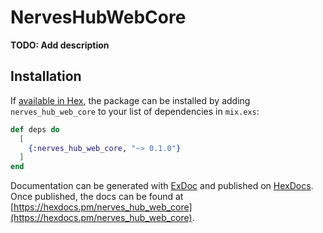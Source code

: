 # NervesHubWebCore

**TODO: Add description**

## Installation

If [available in Hex](https://hex.pm/docs/publish), the package can be installed
by adding `nerves_hub_web_core` to your list of dependencies in `mix.exs`:

```elixir
def deps do
  [
    {:nerves_hub_web_core, "~> 0.1.0"}
  ]
end
```

Documentation can be generated with [ExDoc](https://github.com/elixir-lang/ex_doc)
and published on [HexDocs](https://hexdocs.pm). Once published, the docs can
be found at [https://hexdocs.pm/nerves_hub_web_core](https://hexdocs.pm/nerves_hub_web_core).

